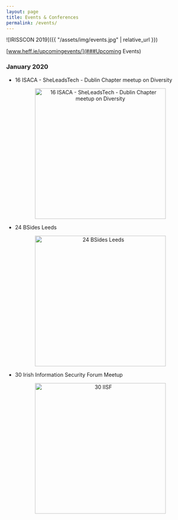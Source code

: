 ```yaml
---
layout: page
title: Events & Conferences
permalink: /events/
---
```


![IRISSCON 2019]({{ "/assets/img/events.jpg" | relative_url }})

[www.heff.ie/upcomingevents/](###Upcoming Events)

### January 2020
- 16 ISACA - SheLeadsTech - Dublin Chapter meetup on Diversity <br />
<p align="center">
  <img src="{{"/assets/img/isaca.jpg" | relative_url }}" alt="16 ISACA - SheLeadsTech - Dublin Chapter meetup on Diversity" width="350" />
</p>

- 24 BSides Leeds <br />
<p align="center">
  <img src="{{"/assets/img/BSides Leeds.jpg" | relative_url }}" alt="24 BSides Leeds" width="350" />
</p>

- 30 Irish Information Security Forum Meetup <br />
<p align="center">
  <img src="{{"/assets/img/iisf.jpg" | relative_url }}" alt="30 IISF" width="350" />
</p>
